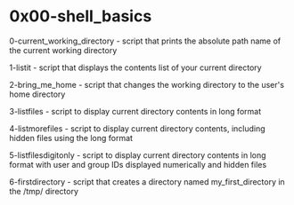 # 0x00-shell_basics 

0-current_working_directory - script that prints the absolute path name of the current working directory

1-listit - script that displays the contents list of your current directory

2-bring_me_home - script that changes the working directory to the user's home directory

3-listfiles - script to display current directory contents in long format

4-listmorefiles - script to display current directory contents, including hidden files using the long format

5-listfilesdigitonly - script to display current directory contents in long format with user and group IDs displayed numerically and hidden files

6-firstdirectory - script that creates a directory named my_first_directory in the /tmp/ directory
